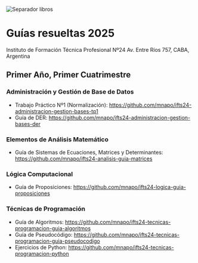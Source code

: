 ![Separador libros](https://media-hosting.imagekit.io/eda2bd81395c4bd3/385957337-fd99c038-8a25-4d49-b90e-4493b41d876d.png?Expires=1841158194&Key-Pair-Id=K2ZIVPTIP2VGHC&Signature=zuWTK~BajBpq0RGyoEGQANsSsu~hR2gbRGQbxVKXRceoA0KMhocoSevb8Hja5PvN5zGeGSE7A5tFIQu8m0lXGl2iGIZYKWBaG9l6LA0x30F7452UcTSLkLFC5nbyFmrPJN4CphMc5puB3nStEISHzU6Q6zDnWMzblF-TIJks73LTwcLm7hiLChIA9Md3Oz2k5vH~~nVfgzOX5yBR2jiniKneJtY0cWZEQYDdrR1ai8koDRzSlyuAMQfRLG69O0U3KnXL7OpLJOJQ4nVDvDa84Ha7qCMEdoUOP75hp4Ey77oZIsrn16LbKqdO~Cd0Dg9m8E~bLxAJ~vDze-G0RlmqTA__)

# Guías resueltas 2025
Instituto de Formación Técnica Profesional Nº24
Av. Entre Ríos 757, CABA, Argentina

## Primer Año, Primer Cuatrimestre

### Administración y Gestión de Base de Datos
- Trabajo Práctico Nº1 (Normalización): https://github.com/mnapo/ifts24-administracion-gestion-bases-tp1
- Guía de DER: https://github.com/mnapo/ifts24-administracion-gestion-bases-der

### Elementos de Análisis Matemático
- Guía de Sistemas de Ecuaciones, Matrices y Determinantes: https://github.com/mnapo/ifts24-analisis-guia-matrices

### Lógica Computacional
- Guía de Proposiciones: https://github.com/mnapo/ifts24-logica-guia-proposiciones

### Técnicas de Programación
- Guía de Algoritmos: https://github.com/mnapo/ifts24-tecnicas-programacion-guia-algoritmos
- Guía de Pseudocódigo: https://github.com/mnapo/ifts24-tecnicas-programacion-guia-pseudocodigo
- Ejercicios de Python: https://github.com/mnapo/ifts24-tecnicas-programacion-python
